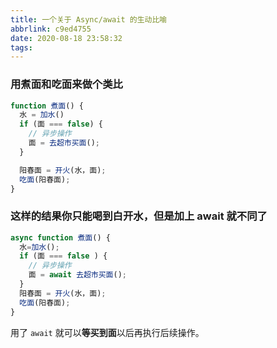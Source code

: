 ```yaml
---
title: 一个关于 Async/await 的生动比喻
abbrlink: c9ed4755
date: 2020-08-18 23:58:32
tags:
---
```



### 用煮面和吃面来做个类比

```js
function 煮面() {
  水 = 加水()
  if (面 === false) {
    // 异步操作
    面 = 去超市买面();
  }

  阳春面 = 开火(水，面);
  吃面(阳春面);
}
```

### 这样的结果你只能喝到白开水，但是加上 await 就不同了

```js
async function 煮面() {
  水=加水();
  if (面 === false ) {
    // 异步操作
    面 = await 去超市买面();
  }
  阳春面 = 开火(水，面);
  吃面(阳春面);
}
```

用了 `await` 就可以**等买到面**以后再执行后续操作。
